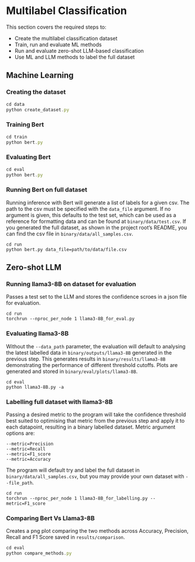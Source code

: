 # Multilabel Classification

This section covers the required steps to:

* Create the multilabel classification dataset
* Train, run and evaluate ML methods
* Run and evaluate zero-shot LLM-based classification
* Use ML and LLM methods to label the full dataset


## Machine Learning

### Creating the dataset


```javascript
cd data
python create_dataset.py
```


### Training Bert


```javascript
cd train
python bert.py
```


### Evaluating Bert


```javascript
cd eval
python bert.py
```


### Running Bert on full dataset

Running inference with Bert will generate a list of labels for a given csv. The path to the csv must be specified with the `data_file` argument. If no argument is given, this defaults to the test set, which can be used as a reference for formatting data and can be found at `binary/data/test.csv`. If you generated the full dataset, as shown in the project root’s README, you can find the csv file in `binary/data/all_samples.csv`.


```
cd run
python bert.py data_file=path/to/data/file.csv
```


## Zero-shot LLM

### Running llama3-8B on dataset for evaluation

Passes a test set to the LLM and stores the confidence scroes in a json file for evaluation.


```
cd run
torchrun --nproc_per_node 1 llama3-8B_for_eval.py 
```


### Evaluating llama3-8B

Without the `--data_path` parameter, the evaluation will default to analysing the latest labelled data in `binary/outputs/llama3-8B` generated in the previous step. This generates results in `binary/results/llama3-8B` demonstrating the performance of different threshold cutoffs. Plots are generated and stored in `binary/eval/plots/llama3-8B`.


```
cd eval
python llama3-8B.py -a
```


### Labelling full dataset with llama3-8B

Passing a desired metric to the program will take the confidence threshold best suited to optimising that metric from the previous step and apply it to each datapoint, resulting in a binary labelled dataset. Metric argument options are:


```
--metric=Precision
--metric=Recall
--metric=F1_score
--metric=Accuracy
```


The program will default try and label the full dataset in `binary/data/all_samples.csv`, but you may provide your own dataset with `--file_path`.


```
cd run
torchrun --nproc_per_node 1 llama3-8B_for_labelling.py --metric=F1_score
```


### Comparing Bert Vs Llama3-8B

Creates a png plot comparing the two methods across Accuracy, Precision, Recall and F1 Score saved in `results/comparison`.

```javascript
cd eval
python compare_methods.py
```


